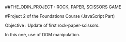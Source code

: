 ##THE_ODIN_PROJECT : ROCK, PAPER, SCISSORS GAME

#Project 2 of the Foundations Course (JavaScript Part)

Objective : Update of first rock-paper-scissors.

In this one, use of DOM manipulation.

